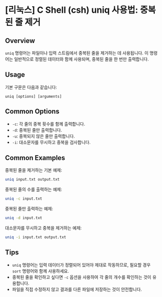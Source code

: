 # [리눅스] C Shell (csh) uniq 사용법: 중복된 줄 제거

## Overview
`uniq` 명령어는 파일이나 입력 스트림에서 중복된 줄을 제거하는 데 사용됩니다. 이 명령어는 일반적으로 정렬된 데이터와 함께 사용되며, 중복된 줄을 한 번만 출력합니다.

## Usage
기본 구문은 다음과 같습니다:
```
uniq [options] [arguments]
```

## Common Options
- `-c`: 각 줄의 중복 횟수를 함께 출력합니다.
- `-d`: 중복된 줄만 출력합니다.
- `-u`: 중복되지 않은 줄만 출력합니다.
- `-i`: 대소문자를 무시하고 중복을 검사합니다.

## Common Examples
중복된 줄을 제거하는 기본 예제:
```bash
uniq input.txt output.txt
```

중복된 줄의 수를 출력하는 예제:
```bash
uniq -c input.txt
```

중복된 줄만 출력하는 예제:
```bash
uniq -d input.txt
```

대소문자를 무시하고 중복을 제거하는 예제:
```bash
uniq -i input.txt output.txt
```

## Tips
- `uniq` 명령어는 입력 데이터가 정렬되어 있어야 제대로 작동하므로, 필요할 경우 `sort` 명령어와 함께 사용하세요.
- 중복된 줄을 확인하고 싶다면 `-c` 옵션을 사용하여 각 줄의 개수를 확인하는 것이 유용합니다.
- 파일을 직접 수정하지 않고 결과를 다른 파일에 저장하는 것이 안전합니다.